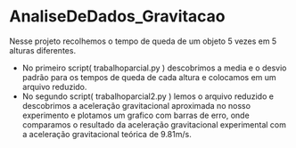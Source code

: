 # AnaliseDeDados_Gravitacao

Nesse projeto recolhemos o tempo de queda de um objeto 5 vezes em 5 alturas diferentes.

* No primeiro script( trabalhoparcial.py ) descobrimos a media e o desvio padrão para os tempos de queda de cada altura e colocamos em um arquivo reduzido.
* No segundo script( trabalhoparcial2.py ) lemos o arquivo reduzido e descobrimos a aceleração gravitacional aproximada no nosso experimento e plotamos um grafico com barras de erro, onde comparamos o resultado da aceleração gravitacional experimental com a aceleração gravitacional teórica de 9.81m/s.
